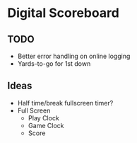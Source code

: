 # Digital Scoreboard


## TODO

* Better error handling on online logging
* Yards-to-go for 1st down

## Ideas

* Half time/break fullscreen timer?
* Full Screen
    * Play Clock
    * Game Clock
    * Score
